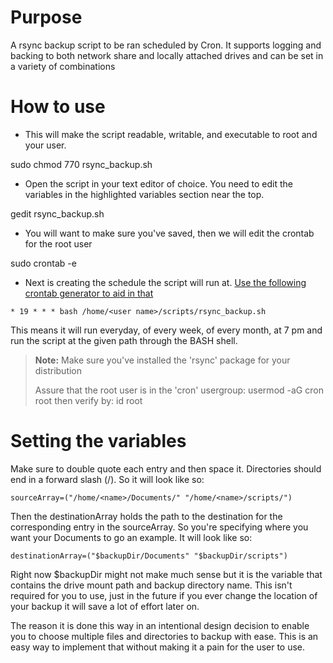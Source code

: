 Purpose
===

A rsync backup script to be ran scheduled by Cron. It supports logging and backing to both
network share and locally attached drives and can be set in a variety of combinations

How to use
===

- This will make the script readable, writable, and executable to root and your user. 

sudo chmod 770 rsync_backup.sh

- Open the script in your text editor of choice. You need to edit the variables in the highlighted variables section near the top.

gedit rsync_backup.sh

- You will want to make sure you've saved, then we will edit the crontab for the root user

sudo crontab -e

- Next is creating the schedule the script will run at. [Use the following crontab generator to aid in that](http://crontab-generator.org/)

```
* 19 * * * bash /home/<user name>/scripts/rsync_backup.sh
```

This means it will run everyday, of every week, of every month, at 7 pm and run the script at the given
path through the BASH shell.

> **Note:** 
> Make sure you've installed the 'rsync' package for your distribution
>
> Assure that the root user is in the 'cron' usergroup:
> usermod -aG cron root
> then verify by:
> id root

Setting the variables
===

Make sure to double quote each entry and then space it. Directories should end in a forward slash (/). So it will look like so:

    sourceArray=("/home/<name>/Documents/" "/home/<name>/scripts/")

Then the destinationArray holds the path to the destination for the corresponding entry in the sourceArray. So you're specifying where you want your Documents to go an example. It will look like so:

    destinationArray=("$backupDir/Documents" "$backupDir/scripts")

Right now $backupDir might not make much sense but it is the variable that contains the drive mount path and
backup directory name. This isn't required for you to use, just in the future if you ever change the location
of your backup it will save a lot of effort later on.

The reason it is done this way in an intentional design decision to enable you to choose multiple files and
directories to backup with ease. This is an easy way to implement that without making it a pain for the user
to use.

